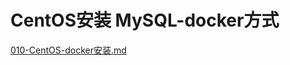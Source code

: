 # CentOS安装 MySQL-docker方式

 [010-CentOS-docker安装.md](../../../17-docker/010-docker环境/010-CentOS-docker安装.md) 

